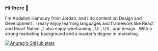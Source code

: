 ### Hi there 👋

I'm Abdallah Hamoury from Jordan, and I do content on Design and Development . I really enjoy learning languages and framework like React and React Native , I also enjoy wireframing , UI , UX , and design . With a strong marketing background and a master's degree in marketing.

[![Anurag's GitHub stats](https://github-readme-stats.vercel.app/api?username=abdallahhamoury)](https://github.com/abdallahhamoury/github-readme-stats)
